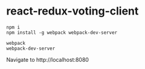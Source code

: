 # react-redux-voting-client

```
npm i
npm install -g webpack webpack-dev-server

webpack
webpack-dev-server
```

Navigate to http://localhost:8080
